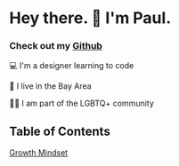 # Hey there. 👋 I'm Paul.

### Check out my [Github](https://github.com/PaulMichaelArmstrong)

💻 I'm a designer learning to code

🌁 I live in the Bay Area

🏳️‍🌈 I am part of the LGBTQ+ community

## Table of Contents
[Growth Mindset](/growth-mindset)
